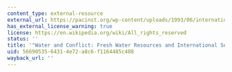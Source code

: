 ```yaml
---
content_type: external-resource
external_url: https://pacinst.org/wp-content/uploads/1993/06/international_security_gleick_1993-1.pdf
has_external_license_warning: true
license: https://en.wikipedia.org/wiki/All_rights_reserved
status: ''
title: '"Water and Conflict: Fresh Water Resources and International Security" (PDF).'
uid: 56690535-6431-4e72-a8c6-f1164485c408
wayback_url: ''
---
```

